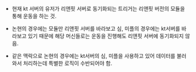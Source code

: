 
- 현재 kt 서버의 유저가 리앤핏 서버로 동기화되는 트리거는 리앤핏 버전의 모듈을 통해 운동을 하는 것.

- 논현의 경우에는 모듈만 리앤핏 서버를 바라보고 심, 미플의 경우에는 kt서버를 바라보고 있기 때문에 해당 머신들로는 운동을 진행해도 리앤핏 서버에 동기화되지 않음.

- 같은 맥락으로 논현의 경우에는 kt서버의 심, 미플을 사용하고 있어 데이터를 불러와서 처리하는데 특별한 로직이 수반되어야 함.


